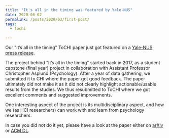 ```yaml
---
title: "It's all in the timing was featured by Yale-NUS"
date: 2020-06-02
permalink: /posts/2020/03/first-post/
tags:
  - tochi

---
```



Our \"It’s all in the timing\" ToCHI paper just got featured on a [Yale-NUS press release](https://www.yale-nus.edu.sg/newsroom/smart-devices-should-space-out-vibrations-to-maximise-user-alert-benefits-and-minimise-distractions/).

The project behind \"It’s all in the timing\" started back in 2017, as a student capstone (final year) project in collaboration with Assistant Professor Christopher Asplund (Psychology). After a year of data gathering, we submitted it to CHI where the paper got good feedback. The paper ultimately did not make it as it did not clearly highlight actionable/usable results from the studies. We thus resubmitted to ToCHI where we got excellent comments and suggested improvements.

One interesting aspect of the project is its multidisciplinary aspect, and how we (as HCI researchers) can work with and learn from psychology researchers.

In case you did not do it yet, please have a look at the paper either on [arXiv](https://arxiv.org/pdf/2003.09100.pdf) or [ACM DL](https://dl.acm.org/doi/abs/10.1145/3386358).
